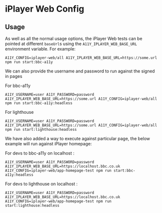 # iPlayer Web Config

## Usage

As well as all the normal usage options, the iPlayer Web tests can be pointed at different `baseUrl`s using the `A11Y_IPLAYER_WEB_BASE_URL` environment variable. For example:


```
A11Y_CONFIG=iplayer-web/all A11Y_IPLAYER_WEB_BASE_URL=https://some.url npm run start:bbc-a11y
```

We can also provide the username and password to run against the signed in pages

For bbc-a11y
```
A11Y_USERNAME=user A11Y_PASSWORD=password A11Y_IPLAYER_WEB_BASE_URL=https://some.url A11Y_CONFIG=iplayer-web/all npm run start:bbc-a11y:headless
```

For lighthouse
```
A11Y_USERNAME=user A11Y_PASSWORD=password A11Y_IPLAYER_WEB_BASE_URL=https://some.url A11Y_CONFIG=iplayer-web/all npm run start:lighthouse:headless
```

We have also added a way to execute against particular page, the below example will run against iPlayer homepage:

For devs to bbc-a11y on localhost :
```
A11Y_USERNAME=user A11Y_PASSWORD=password A11Y_IPLAYER_WEB_BASE_URL=https://localhost.bbc.co.uk A11Y_CONFIG=iplayer-web/app-homepage-test npm run start:bbc-a11y:headless
```

For devs to lighthouse on localhost :
```
A11Y_USERNAME=user A11Y_PASSWORD=password A11Y_IPLAYER_WEB_BASE_URL=https://localhost.bbc.co.uk A11Y_CONFIG=iplayer-web/app-homepage-test npm run start:lighthouse:headless
```
